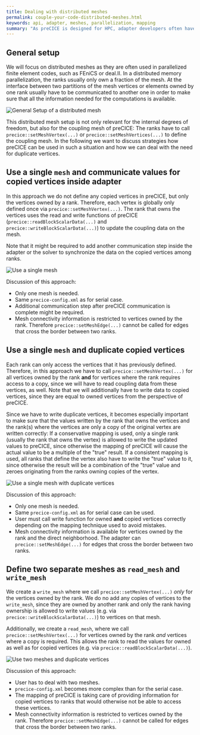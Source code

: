 ```yaml
---
title: Dealing with distributed meshes
permalink: couple-your-code-distributed-meshes.html
keywords: api, adapter, meshes, parallelization, mapping
summary: "As preCICE is designed for HPC, adapter developers often have to deal with distributed meshes. There is no golden bullet how to best handle distributed meshes with preCICE. On this page, we compare different approaches."
---
```


## General setup

We will focus on distributed meshes as they are often used in parallelized finite element codes, such as FEniCS or deal.II. In a distributed memory parallelization, the ranks usually only own a fraction of the mesh. At the interface between two partitions of the mesh vertices or elements owned by one rank usually have to be communicated to another one in order to make sure that all the information needed for the computations is available.

![General Setup of a distributed mesh](images/docs/parallelizationWOCoupling.png)

This distributed mesh setup is not only relevant for the internal degrees of freedom, but also for the coupling mesh of preCICE: The ranks have to call `precice::setMeshVertex(...)` or `precice::setMeshVertices(...)` to define the coupling mesh. In the following we want to discuss strategies how preCICE can be used in such a situation and how we can deal with the need for duplicate vertices.

## Use a single `mesh` and communicate values for copied vertices inside adapter

In this approach we do not define any copied vertices in preCICE, but only the vertices owned by a rank. Therefore, each vertex is globally only defined once via `precice::setMeshVertex(...)`. The rank that owns the vertices uses the read and write functions of preCICE (`precice::readBlockScalarData(...)` and `precice::writeBlockScalarData(...)`) to update the coupling data on the mesh.

Note that it might be required to add another communication step inside the adapter or the solver to synchronize the data on the copied vertices among ranks.

![Use a single mesh](images/docs/parallelizationSingleMesh.png)

Discussion of this approach:

* Only one mesh is needed.
* Same `precice-config.xml` as for serial case.
* Additional communication step after preCICE communication is complete might be required.
* Mesh connectivity information is restricted to vertices owned by the rank. Therefore `precice::setMeshEdge(...)` cannot be called for edges that cross the border between two ranks.

## Use a single `mesh` and duplicate copied vertices

Each rank can only access the vertices that it has previously defined. Therefore, in this approach we have to call `precice::setMeshVertex(...)` for all vertices owned by the rank **and** for vertices where the rank requires access to a copy, since we will have to read coupling data from these vertices, as well. Note that we will additionally have to write data to copied vertices, since they are equal to owned vertices from the perspective of preCICE.

Since we have to write duplicate vertices, it becomes especially important to make sure that the values written by the rank that owns the vertices and the rank(s) where the vertices are only a copy of the original vertex are written correctly: If a conservative mapping is used, only a single rank (usually the rank that owns the vertex) is allowed to write the updated values to preCICE, since otherwise the mapping of preCICE will cause the actual value to be a multiple of the "true" result. If a consistent mapping is used, all ranks that define the vertex also have to write the "true" value to it, since otherwise the result will be a combination of the "true" value and zeroes originating from the ranks owning copies of the vertex.

![Use a single mesh with duplicate vertices](images/docs/parallelizationSingleMeshDuplicate.png)

Discussion of this approach:

* Only one mesh is needed.
* Same `precice-config.xml` as for serial case can be used.
* User must call write function for owned **and** copied vertices correctly depending on the mapping technique used to avoid mistakes.
* Mesh connectivity information is available for vertices owned by the rank and the direct neighborhood. The adapter can `precice::setMeshEdge(...)` for edges that cross the border between two ranks.

## Define two separate meshes as `read_mesh` and `write_mesh`

We create a `write_mesh` where we call `precice::setMeshVertex(...)` *only* for the vertices owned by the rank. We do no add any copies of vertices to the `write_mesh`, since they are owned by another rank and only the rank having ownership is allowed to write values (e.g. via `precice::writeBlockScalarData(...)`) to vertices on that mesh.

Additionally, we create a `read_mesh`, where we call `precice::setMeshVertex(...)` for vertices owned by the rank *and* vertices where a copy is required. This allows the rank to read the values for owned as well as for copied vertices (e.g. via `precice::readBlockScalarData(...)`).

![Use two meshes and duplicate vertices](images/docs/parallelizationTwoMeshes.png)

Discussion of this approach:

* User has to deal with two meshes.
* `precice-config.xml` becomes more complex than for the serial case.
* The mapping of preCICE is taking care of providing information for copied vertices to ranks that would otherwise not be able to access these vertices.
* Mesh connectivity information is restricted to vertices owned by the rank. Therefore `precice::setMeshEdge(...)` cannot be called for edges that cross the border between two ranks.
